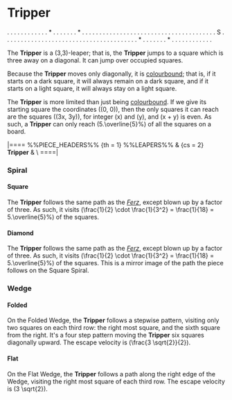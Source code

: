 # Tripper

<div class = "movement">
. . . . . . . . . . .
. * . . . . . . . * .
. . . . . . . . . . .
. . . . . . . . . . .
. . . . . . . . . . .
. . . . . S . . . . .
. . . . . . . . . . .
. . . . . . . . . . .
. . . . . . . . . . .
. * . . . . . . . * .
. . . . . . . . . . .
</div>

The **Tripper** is a (3,3)-leaper; that is, the **Tripper** jumps
to a square which is three away on a diagonal. It can jump over
occupied squares.

Because the **Tripper** moves only diagonally, it is 
[colourbound](#wiki:Glossary_of_chess#Colorbound); that is, if it
starts on a dark square, it will always remain on a dark square,
and if it starts on a light square, it will always stay on a light square.

The **Tripper** is more limited than just being
[colourbound](#wiki:Glossary_of_chess#Colorbound). If we give its
starting square the coordinates \((0, 0)\), then the only squares
it can reach are the squares \((3x, 3y)\), for integer \(x\) and
\(y\), and \(x + y\) is even. As such, a **Tripper** can only
reach \(5.\overline{5}\%\) of all the squares on a board.

|====
%%PIECE_HEADERS%%
  {th = 1}  %%LEAPERS%%
& {cs = 2}  **Tripper**
&           \\
====|

### Spiral

#### Square

The **Tripper** follows the same path as the [*Ferz*](ferz.html),
except blown up by a factor of three. As such, it visits 
\(\frac{1}{2} \cdot \frac{1}{3^2} = \frac{1}{18} = 5.\overline{5}\%\)
of the squares.

#### Diamond

The **Tripper** follows the same path as the [*Ferz*](ferz.html),
except blown up by a factor of three. As such, it visits 
\(\frac{1}{2} \cdot \frac{1}{3^2} = \frac{1}{18} = 5.\overline{5}\%\)
of the squares. This is a mirror image of the path the piece
follows on the Square Spiral.

### Wedge

#### Folded

On the Folded Wedge, the **Tripper** follows a stepwise pattern, visiting
only two squares on each third row: the right most square, and the
sixth square from the right. It's a four step pattern moving the 
**Tripper** six squares diagonally upward. The escape velocity is
\(\frac{3 \sqrt{2}}{2}\).

#### Flat

On the Flat Wedge, the **Tripper** follows a path along the right edge
of the Wedge, visiting the right most square of each third row.
The escape velocity is \(3 \sqrt{2}\).
